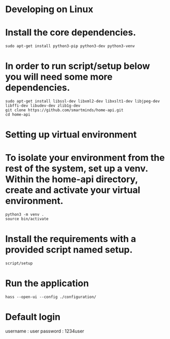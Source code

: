 # Developing on Linux
# Install the core dependencies.

```shell
sudo apt-get install python3-pip python3-dev python3-venv
```

# In order to run script/setup below you will need some more dependencies.

```shell
sudo apt-get install libssl-dev libxml2-dev libxslt1-dev libjpeg-dev libffi-dev libudev-dev zlib1g-dev
git clone https://github.com/smartminds/home-api.git
cd home-api
```

# Setting up virtual environment

# To isolate your environment from the rest of the system, set up a venv. Within the home-api directory, create and activate your virtual environment.

```shell
python3 -m venv .
source bin/activate
```

# Install the requirements with a provided script named setup.

```shell
script/setup
```

# Run the application
```shell
hass --open-ui --config ./configuration/
```
# Default login 
username : user
password : 1234user